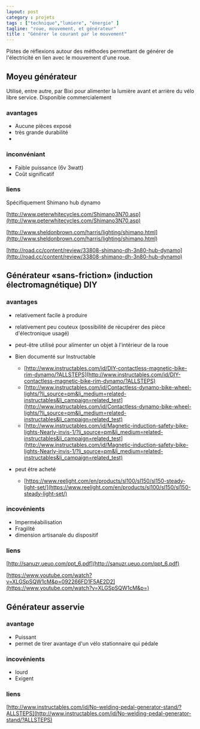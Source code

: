 ```yaml
---
layout: post  
category : projets
tags : ["technique","lumiere", "énergie" ]  
tagline: "roue, mouvement, et générateur"  
title : "Générer le courant par le mouvement"
---
```


Pistes de réflexions autour des méthodes permettant de générer de l'électricité en lien avec le mouvement d'une roue.

## Moyeu générateur 
Utilisé, entre autre, par Bixi pour alimenter la lumière avant et arrière du vélo libre service.
Disponible commercialement

### avantages
* Aucune pièces exposé
* très grande durabilité
* 


### inconvéniant
* Faible puissance (6v 3watt)
* Coût significatif 


### liens
Spécifiquement Shimano hub dynamo

[http://www.peterwhitecycles.com/Shimano3N70.asp](http://www.peterwhitecycles.com/Shimano3N70.asp)

[http://www.sheldonbrown.com/harris/lighting/shimano.html](http://www.sheldonbrown.com/harris/lighting/shimano.html)

[http://road.cc/content/review/33808-shimano-dh-3n80-hub-dynamo](http://road.cc/content/review/33808-shimano-dh-3n80-hub-dynamo)




## Générateur «sans-friction» (induction électromagnétique) DIY


### avantages
* relativement facile à produire
* relativement peu couteux (possibilité de récupérer des pièce d'électronique usagé)
* peut-être utilisé pour alimenter un objet à l'intérieur de la roue 
* Bien documenté sur Instructable
	* [http://www.instructables.com/id/DIY-contactless-magnetic-bike-rim-dynamo/?ALLSTEPS](http://www.instructables.com/id/DIY-contactless-magnetic-bike-rim-dynamo/?ALLSTEPS)
	* [http://www.instructables.com/id/Contactless-dynamo-bike-wheel-lights/?li_source=pm&li_medium=related-instructables&li_campaign=related_test](http://www.instructables.com/id/Contactless-dynamo-bike-wheel-lights/?li_source=pm&li_medium=related-instructables&li_campaign=related_test)
	* [http://www.instructables.com/id/Magnetic-induction-safety-bike-lights-Nearly-invis-1/?li_source=pm&li_medium=related-instructables&li_campaign=related_test](http://www.instructables.com/id/Magnetic-induction-safety-bike-lights-Nearly-invis-1/?li_source=pm&li_medium=related-instructables&li_campaign=related_test)

* peut être acheté
	* [https://www.reelight.com/en/products/sl100/sl150/sl150-steady-light-set/](https://www.reelight.com/en/products/sl100/sl150/sl150-steady-light-set/) 

	

### incovénients
* Imperméabilisation
* Fragilité 
* dimension artisanale du dispositif 

### liens
[http://sanuzr.ueuo.com/ppt_6.pdf](http://sanuzr.ueuo.com/ppt_6.pdf)

[https://www.youtube.com/watch?v=XLGSpSQW1cM&p=092266FD1F5AE2D2](https://www.youtube.com/watch?v=XLGSpSQW1cM&p=)



## Générateur asservie 


### avantage 
* Puissant
* permet de tirer avantage d'un vélo stationnaire qui pédale


### incovénients 
* lourd
* Exigent


### liens

[http://www.instructables.com/id/No-welding-pedal-generator-stand/?ALLSTEPS](http://www.instructables.com/id/No-welding-pedal-generator-stand/?ALLSTEPS)

